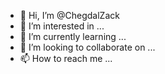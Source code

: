 - 👋 Hi, I’m @ChegdalZack
- 👀 I’m interested in ...
- 🌱 I’m currently learning ...
- 💞️ I’m looking to collaborate on ...
- 📫 How to reach me ...

<!---
ChegdalZack/ChegdalZack is a ✨ special ✨ repository because its `README.md` (this file) appears on your GitHub profile.
You can click the Preview link to take a look at your changes.
--->
